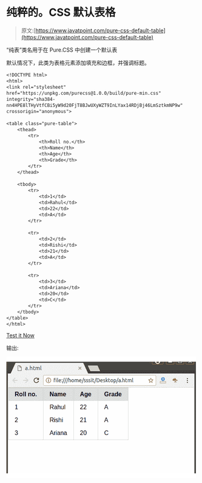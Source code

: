 # 纯粹的。CSS 默认表格

> 原文:[https://www.javatpoint.com/pure-css-default-table](https://www.javatpoint.com/pure-css-default-table)

“纯表”类名用于在 Pure.CSS 中创建一个默认表

默认情况下，此类为表格元素添加填充和边框，并强调标题。

```
<!DOCTYPE html>
<html>
<link rel="stylesheet" 
href="https://unpkg.com/purecss@1.0.0/build/pure-min.css" 
integrity="sha384-nn4HPE8lTHyVtfCBi5yW9d20FjT8BJwUXyWZT9InLYax14RDjBj46LmSztkmNP9w" 
crossorigin="anonymous">

<table class="pure-table">
    <thead>
        <tr>
            <th>Roll no.</th>
            <th>Name</th>
            <th>Age</th>
            <th>Grade</th>
        </tr>
    </thead>

    <tbody>
        <tr>
            <td>1</td>
            <td>Rahul</td>
            <td>22</td>
            <td>A</td>
        </tr>

        <tr>
            <td>2</td>
            <td>Rishi</td>
            <td>21</td>
            <td>A</td>
        </tr>

        <tr>
            <td>3</td>
            <td>Ariana</td>
            <td>20</td>
            <td>C</td>
        </tr>
    </tbody>
</table>
</html>

```

[Test it Now](https://www.javatpoint.com/oprweb/test.jsp?filename=purecsstables1)

输出:

![PureCSS tables 1](img/8aac380bc0c3c723790753960b7e348c.png)